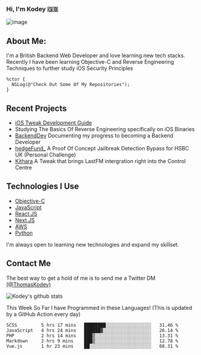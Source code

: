 ### Hi, I'm Kodey 🇬🇧
![image](https://kodeycodesstuff.tech/memoji.jpg)

## About Me:
I'm a British Backend Web Developer and love learning new tech stacks.
Recently I have been learning Objective-C and Reverse Engineering Techniques to further study iOS Security Principles

```objc
%ctor {
  NSLog(@"Check Out Some Of My Repositories");  
}
```

## Recent Projects
- [iOS Tweak Development Guide](https://kodeycodesstuff.tech/guide)
- Studying The Basics Of Reverse Engineering specifically on iOS Binaries
- [BackendDev](https://github.com/KodeyThomas/BackendDev) Documenting my progress to becoming a Backend Developer
- [hedgeFund_](https://github.com/KodeyThomas/hedgeFund) A Proof Of Concept Jailbreak Detection Bypass for HSBC UK (Personal Challenge)
- [Kithara](https://github.com/KodeyThomas/Kithara) A Tweak that brings LastFM intergration right into the Control Centre

## Technologies I Use
- [Objective-C](https://developer.apple.com/documentation/objectivec)
- [JavaScript](https://www.javascript.com/)
- [React.JS](https://reactjs.org/)
- [Next.JS](https://nextjs.org/)
- [AWS](https://aws.amazon.com/)
- [Python](https://www.python.org/)

I'm always open to learning new technologies and expand my skillset.

## Contact Me
The best way to get a hold of me is to send me a Twitter DM [(@ThomasKodey)](https://twitter.com/ThomasKodey)

![Kodey's github stats](https://githubstats.kodeythomas.vercel.app/api?username=KodeyThomas)

This Week So Far I have Programmed in these Languages! (This is updated by a GitHub Action every day)
<!--START_SECTION:waka-->
```text
SCSS         5 hrs 17 mins   ████████░░░░░░░░░░░░░░░░░   31.46 % 
JavaScript   4 hrs 24 mins   ██████▓░░░░░░░░░░░░░░░░░░   26.14 % 
PHP          2 hrs 14 mins   ███▒░░░░░░░░░░░░░░░░░░░░░   13.31 % 
Markdown     2 hrs 9 mins    ███▒░░░░░░░░░░░░░░░░░░░░░   12.78 % 
Vue.js       1 hr 23 mins    ██░░░░░░░░░░░░░░░░░░░░░░░   08.31 % 
```
<!--END_SECTION:waka-->
